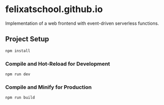 # felixatschool.github.io
Implementation of a web frontend with event-driven serverless functions.

## Project Setup

```sh
npm install
```

### Compile and Hot-Reload for Development

```sh
npm run dev
```

### Compile and Minify for Production

```sh
npm run build
```
